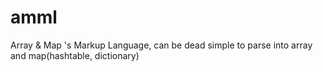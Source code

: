 # amml
Array &amp; Map 's Markup Language, can be dead simple to parse into array and map(hashtable, dictionary)
